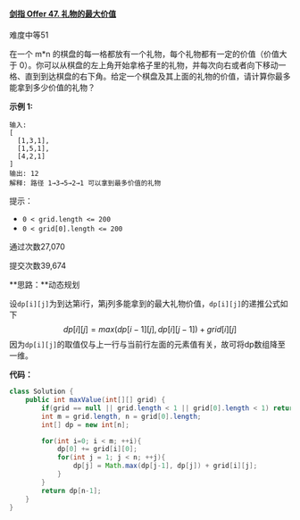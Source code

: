 #### [剑指 Offer 47. 礼物的最大价值](https://leetcode-cn.com/problems/li-wu-de-zui-da-jie-zhi-lcof/)

难度中等51

在一个 m*n 的棋盘的每一格都放有一个礼物，每个礼物都有一定的价值（价值大于 0）。你可以从棋盘的左上角开始拿格子里的礼物，并每次向右或者向下移动一格、直到到达棋盘的右下角。给定一个棋盘及其上面的礼物的价值，请计算你最多能拿到多少价值的礼物？

 

**示例 1:**

```
输入: 
[
  [1,3,1],
  [1,5,1],
  [4,2,1]
]
输出: 12
解释: 路径 1→3→5→2→1 可以拿到最多价值的礼物
```

 

提示：

- `0 < grid.length <= 200`
- `0 < grid[0].length <= 200`

通过次数27,070

提交次数39,674



**思路：**动态规划

设`dp[i][j]`为到达第i行，第j列多能拿到的最大礼物价值，`dp[i][j]`的递推公式如下
$$
dp[i][j] = max(dp[i-1][j], dp[i][j-1])+grid[i][j]
$$
因为`dp[i][j]`的取值仅与上一行与当前行左面的元素值有关，故可将dp数组降至一维。



**代码：**

```java
class Solution {
    public int maxValue(int[][] grid) {
        if(grid == null || grid.length < 1 || grid[0].length < 1) return 0;
        int m = grid.length, n = grid[0].length;
        int[] dp = new int[n];

        for(int i=0; i < m; ++i){
            dp[0] += grid[i][0];
            for(int j = 1; j < n; ++j){
                dp[j] = Math.max(dp[j-1], dp[j]) + grid[i][j];
            }
        }
        return dp[n-1];
    }
}
```



